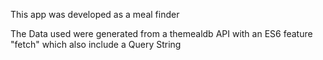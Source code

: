 This app was developed as a meal finder

The Data used were generated from a themealdb API with an ES6 feature "fetch" which also include a Query String
